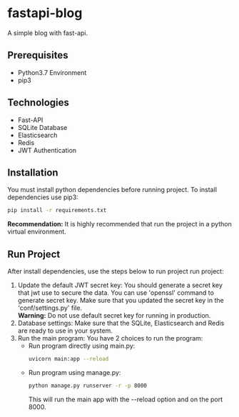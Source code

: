 # fastapi-blog

A simple blog with fast-api.

## Prerequisites
- Python3.7 Environment
- pip3

## Technologies
- Fast-API
- SQLite Database
- Elasticsearch
- Redis
- JWT Authentication

## Installation
You must install python dependencies before running project. To install dependencies use pip3:
```bash
pip install -r requirements.txt
```
**Recommendation:** It is highly recommended that run the project in a python virtual environment.

## Run Project
After install dependencies, use the steps below to run project run project:
1. Update the default JWT secret key: 
You should generate a secret key that jwt use to secure the data. You can use 'openssl' command to generate secret key. Make sure that you updated the secret key in the 'conf/settings.py' file.
<br/>**Warning:** Do not use default secret key for running in production.
2. Database settings: Make sure that the SQLite, Elasticsearch and Redis are ready to use in your system.
3. Run the main program: 
You have 2 choices to run the program:
    - Run program directly using main.py: 
        ```bash
        uvicorn main:app --reload
        ```
    - Run program using manage.py:
        ```bash
        python manage.py runserver -r -p 8000
      ```
        This will run the main app with the --reload option and on the port 8000.
